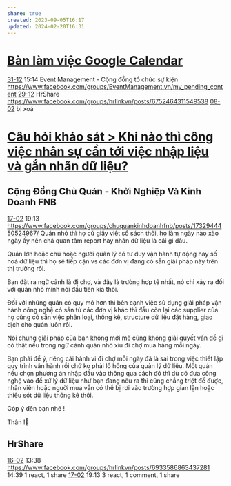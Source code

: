 ```yaml
---
share: true
created: 2023-09-05T16:17
updated: 2024-02-20T16:31
---
```



# [Bàn làm việc Google Calendar](../../../../C%C3%A1c%20bu%E1%BB%95i%20%C4%91%C3%A1p%20%E1%BB%A9ng%20nhu%20c%E1%BA%A7u%20h%E1%BB%8Dc%20c%C3%A1ch%20s%E1%BB%AD%20d%E1%BB%A5ng%20c%C3%B4ng%20c%E1%BB%A5%20v%C3%A0%20t%C6%B0%20duy%20l%E1%BA%ADp%20tr%C3%ACnh%20cho%20nhu%20c%E1%BA%A7u%20c%C3%B4ng%20vi%E1%BB%87c/4%20Th%C3%A0nh%20ph%E1%BA%A9m/Truy%E1%BB%81n%20th%C3%B4ng/B%C3%A0n%20l%C3%A0m%20vi%E1%BB%87c%20Google%20Calendar.md)
[31-12](31-12.md) 15:14 Event Management - Cộng đồng tổ chức sự kiện https://www.facebook.com/groups/EventManagement.vn/my_pending_content
[29-12](29-12.md) HrShare https://www.facebook.com/groups/hrlinkvn/posts/6752464311549538
[08-02](08-02.md) bị xoá



# [Câu hỏi khảo sát > Khi nào thì công việc nhân sự cần tới việc nhập liệu và gắn nhãn dữ liệu?](../../../../Tr%E1%BA%A5n%20K%E1%BB%B3/4%20Th%C3%A0nh%20ph%E1%BA%A9m/Ng%C6%B0%E1%BB%9Di%20d%C3%B9ng/Ng%C6%B0%E1%BB%9Di%20d%C3%B9ng%20c%C3%A1%20nh%C3%A2n/Nhu%20c%E1%BA%A7u%20ph%C3%A2n%20lo%E1%BA%A1i%20t%E1%BB%B1%20%C4%91%E1%BB%99ng/C%C3%A2u%20h%E1%BB%8Fi%20kh%E1%BA%A3o%20s%C3%A1t.md#khi-nao-thi-cong-viec-nhan-su-can-toi-viec-nhap-lieu-va-gan-nhan-du-lieu)
## Cộng Đồng Chủ Quán - Khởi Nghiệp Và Kinh Doanh FNB
[17-02](17-02.md) 19:13 https://www.facebook.com/groups/chuquankinhdoanhfnb/posts/1732944450524967/
Quán nhỏ thì họ cứ giấy viết sổ sách thôi, họ làm ngày nào xào ngày ấy nên chả quan tâm report hay nhãn dữ liệu là cái gì đâu.

Quán lớn hoặc chủ hoặc người quản lý có tư duy vận hành tự động hay số hoá dữ liệu thì họ sẽ tiếp cận vs các đơn vị đang có sẵn giải pháp này trên thị trường rồi.

Bạn đặt ra ngữ cảnh là đi chợ, và đây là trường hợp tệ nhất, nó chỉ xảy ra đối với quán nhỏ mình nói đầu tiên kia thôi.

Đối với những quán có quy mô hơn thì bên cạnh việc sử dụng giải pháp vận hành công nghệ có sẵn từ các đơn vị khác thì đầu còn lại các supplier của họ cũng có sẵn việc phân loại, thống kê, structure dữ liệu đặt hàng, giao dịch cho quán luôn rồi.

Nói chung giải pháp của bạn không mới mẻ cũng không giải quyết vấn đề gì có thật nếu trong ngữ cảnh quán nhỏ xíu đi chợ mua hàng mỗi ngày.

Bạn phải để ý, riêng cái hành vi đi chợ mỗi ngày đã là sai trong việc thiết lập quy trình vận hành rồi chứ ko phải lổ hổng của quản lý dữ liệu. Một quán nếu chọn phương án nhập đầu vào thông qua cách đó thì dù có đưa công nghệ vào để xử lý dữ liệu như bạn đang nêu ra thì cũng chẳng triệt để được, nhân viên hoặc người mua vẫn có thể bị rơi vào trường hợp gian lận hoặc thiếu sót dữ liệu thống kê thôi.

Góp ý đến bạn nhé !
    
Thân !👻

## HrShare 
[16-02](16-02.md) 13:38 https://www.facebook.com/groups/hrlinkvn/posts/6933586863437281
14:39 1 react, 1 share
[17-02](17-02.md) 19:13 3 react, 1 comment, 1 share